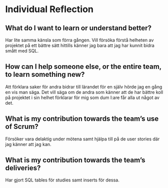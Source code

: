# Individual Reflection


## What do I want to learn or understand better?
Har lite samma känsla som förra gången. Vill försöka förstå helheten av projektet på ett bättre sätt hittills känner jag bara att jag har kunnit bidra smått med SQL.


## How can I help someone else, or the entire team, to learn something new?
Att förklara saker för andra bidrar till lärandet för en själv hörde jag en gång en vis man säga. Det vill säga om de andra som känner att de har bättre koll på projektet i sin helhet förklarar för mig som dum I:are får alla ut något av det.


## What is my contribution towards the team’s use of Scrum?
Försöker vara delaktig under mötena samt hjälpa till på de user stories där jag känner att jag kan.


## What is my contribution towards the team’s deliveries?
Har gjort SQL tables för studies samt inserts för dessa.